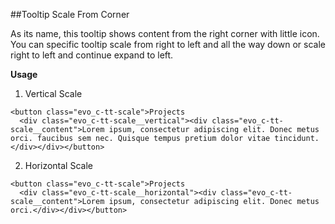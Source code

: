 ##Tooltip Scale From Corner

As its name, this tooltip shows content from the right corner with little icon. You can specific tooltip scale from right to left and all the way down or scale right to left and continue expand to left.


**Usage**

1. Vertical Scale

```
<button class="evo_c-tt-scale">Projects
  <div class="evo_c-tt-scale__vertical"><div class="evo_c-tt-scale__content">Lorem ipsum, consectetur adipiscing elit. Donec metus orci. faucibus sem nec. Quisque tempus pretium dolor vitae tincidunt.</div></div></button>
```

2. Horizontal Scale

```
<button class="evo_c-tt-scale">Projects
  <div class="evo_c-tt-scale__horizontal"><div class="evo_c-tt-scale__content">Lorem ipsum, consectetur adipiscing elit. Donec metus orci.</div></div></button>
```
